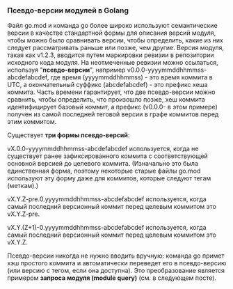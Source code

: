 ### Псевдо-версии модулей в Golang

Файл go.mod и команда go более широко используют семантические версии в качестве стандартной формы для описания версий модуля, чтобы можно было сравнивать версии, чтобы определить, какие из них следует рассматривать раньше или позже, чем другие. Версия модуля, такая как v1.2.3, вводится путем маркировки ревизии в репозитории исходного кода модуля. На неотмеченные ревизии можно ссылаться, используя "**псевдо-версии**", например v0.0.0-yyyymmddhhmmss-abcdefabcdef, где время (yyyymmddhhmmss) - это время коммита в UTC, а окончательный суффикс (abcdefabcdef) - это префикс хеша коммита. Часть времени гарантирует, что две псевдо-версии можно сравнить, чтобы определить, что произошло позже, хеш коммита идентифицирует базовый коммит, а префикс (v0.0.0- в этом примере) получен из самой последней теговой версии в графе коммитов перед этим коммитом.

Существует **три формы псевдо-версий**:

vX.0.0-yyyymmddhhmmss-abcdefabcdef используется, когда не существует ранее зафиксированного коммита с соответствующей основной версией до целевого коммита. (Изначально это была единственная форма, поэтому некоторые старые файлы go.mod используют эту форму даже для коммитов, которые следуют тегам (меткам).)

vX.Y.Z-pre.0.yyyymmddhhmmss-abcdefabcdef используется, когда самый последний версионный коммит перед целевым коммитом это vX.Y.Z-pre.

vX.Y.(Z+1)-0.yyyymmddhhmmss-abcdefabcdef используется, когда самый последний версионный коммит перед целевым коммитом это vX.Y.Z.

Псевдо-версии никогда не нужно вводить вручную: команда go примет хэш простого коммита и автоматически переведет его в псевдо-версию (или версию с тегом, если она доступна). Это преобразование является примером **запроса модуля (module query)** (см. в следующем посте).
